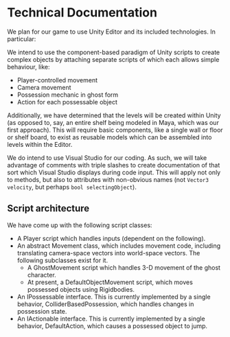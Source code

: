 # Technical Documentation

We plan for our game to use Unity Editor and its included technologies. In particular:

We intend to use the component-based paradigm of Unity scripts to create complex objects by attaching separate scripts of which each allows simple behaviour, like:
* Player-controlled movement
* Camera movement
* Possession mechanic in ghost form
* Action for each possessable object

Additionally, we have determined that the levels will be created within Unity (as opposed to, say, an entire shelf being modeled in Maya, which was our first approach). This will require basic components, like a single wall or floor or shelf board, to exist as reusable models which can be assembled into levels within the Editor.

We do intend to use Visual Studio for our coding. As such, we will take advantage of comments with triple slashes to create documentation of that sort which Visual Studio displays during code input. This will apply not only to methods, but also to attributes with non-obvious names (not `Vector3 velocity`, but perhaps `bool selectingObject`).

## Script architecture

We have come up with the following script classes:
* A Player script which handles inputs (dependent on the following).
* An abstract Movement class, which includes movement code, including translating camera-space vectors into world-space vectors. The following subclasses exist for it.
  * A GhostMovement script which handles 3-D movement of the ghost character.
  * At present, a DefaultObjectMovement script, which moves possessed objects using Rigidbodies.
* An IPossessable interface. This is currently implemented by a single behavior, ColliderBasedPossession, which handles changes in possession state.
* An IActionable interface. This is currently implemented by a single behavior, DefaultAction, which causes a possessed object to jump.

